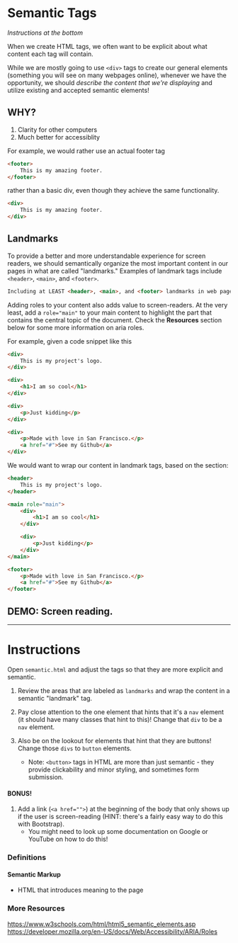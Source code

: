 # Semantic Tags

*Instructions at the bottom*

When we create HTML tags, we often want to be explicit about what content each tag will contain. 

While we are mostly going to use `<div>` tags to create our general elements (something you will see on many webpages online), whenever we have the opportunity, we should *describe the content that we're displaying* and utilize existing and accepted semantic elements!

## WHY?
1. Clarity for other computers
2. Much better for accessiblity

For example, we would rather use an actual footer tag

```HTML
<footer>
    This is my amazing footer.
</footer>
```

rather than a basic div, even though they achieve the same functionality.

```HTML
<div>
    This is my amazing footer.
</div>
```

## Landmarks

To provide a better and more understandable experience for screen readers, we should semantically organize the most important content in our pages in what are called "landmarks." Examples of landmark tags include `<header>`, `<main>`, and `<footer>`.

```HTML
Including at LEAST <header>, <main>, and <footer> landmarks in web pages is slowly becoming convention!
```

Adding roles to your content also adds value to screen-readers. At the very least, add a `role="main"` to your main content to highlight the part that contains the central topic of the document. Check the **Resources** section below for some more information on aria roles.

For example, given a code snippet like this

```HTML
<div>
    This is my project's logo.
</div>

<div>
    <h1>I am so cool</h1>
</div>

<div>
    <p>Just kidding</p>
</div>

<div>
    <p>Made with love in San Francisco.</p>
    <a href="#">See my Github</a>
</div>

```

We would want to wrap our content in landmark tags, based on the section:

```HTML
<header>
    This is my project's logo.
</header>

<main role="main">
    <div>
        <h1>I am so cool</h1>
    </div>

    <div>
        <p>Just kidding</p>
    </div>
</main>

<footer>
    <p>Made with love in San Francisco.</p>
    <a href="#">See my Github</a>
</footer>

```


## **DEMO:** Screen reading.

<hr>


# Instructions

Open `semantic.html` and adjust the tags so that they are more explicit and semantic. 

1. Review the areas that are labeled as `landmarks` and wrap the content in a semantic "landmark" tag.

2. Pay close attention to the one element that hints that it's a `nav` element (it should have many classes that hint to this)! Change that `div` to be a `nav` element.

3. Also be on the lookout for elements that hint that they are buttons! Change those `divs` to `button` elements.
    - Note: `<button>` tags in HTML are more than just semantic - they provide clickability and minor styling, and sometimes form submission. 

#### BONUS!

1. Add a link (`<a href="">`) at the beginning of the body that only shows up if the user is screen-reading (HINT: there's a fairly easy way to do this with Bootstrap). 
    - You might need to look up some documentation on Google or YouTube on how to do this! 

### Definitions 

#### Semantic Markup 
- HTML that introduces meaning to the page


### More Resources

https://www.w3schools.com/html/html5_semantic_elements.asp
https://developer.mozilla.org/en-US/docs/Web/Accessibility/ARIA/Roles

